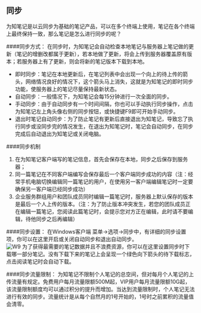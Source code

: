 ## 同步
为知笔记是以云同步为基础的笔记产品，可以在多个终端上使用，笔记在各个终端上最终保持一致，那么笔记是怎么进行同步的呢？

####同步方式：
在同步时，为知笔记会自动检查本地笔记与服务器上笔记做的更新（笔记的增删改都属于更新），若本地做了更新，将会上传到服务器覆盖原有版本；若服务器上有了更新，则会将新的笔记版本下载到本地。

- 即时同步：笔记在本地更新后，在笔记列表中会出现一个向上的待上传的箭头，网络情况良好的情况下，这个箭头马上消失，这就是为知笔记的即时同步功能，使服务器上的笔记尽量保持最新状态。
- 自动同步：一般情况下，为知笔记会每15分钟进行一次全面的同步。
- 手动同步：由于自动同步有一个时间间隔，你也可以手动执行同步操作，点击为知笔记左上角头像右侧的同步按钮，或快捷键F9即可开始手动同步。
- 退出时笔记自动同步：为了防止笔记有更新后直接退出为知笔记，导致忘了执行同步或没同步完的情况发生，在退出为知笔记时，笔记会自动同步，在同步完成后自动退出为知笔记或关闭电脑。



####同步机制

1. 在为知笔记客户端写的笔记信息，首先会保存在本地，同步之后保存到服务器；
2. 同一篇笔记在不同客户端编写会保存最后一个客户端同步成功的内容（注：经常手机电脑切换编辑同一篇笔记的用户，在使用另一客户端编辑笔记时一定要确保另一客户端已经同步成功）
3. 企业服务群组用户和团队成员同时编辑一篇笔记时，服务器上默认保存的版本是最后一个人上传的版本。（注：为了防止版本冲突发生，若您的团队成员正在编辑一篇笔记，您阅读此篇笔记时，会提示您对方正在编辑，此时请不要编辑，待他同步之后再编辑）

####同步设置：
在Windows客户端 菜单->选项->同步中，有详细的同步设置项，你可以在这里开启或关闭自动同步和退出自动同步。</br>![W9](W9.jpg)
为了获得最需要的笔记数据并且不浪费资源，你可以在这里设置同步时下载哪一部分笔记。没有下载下来的笔记上会呈现一个绿色向下箭头的待下载标志，点击阅读笔记时会自动下载。

####同步流量限制：
为知笔记不限制个人笔记的总空间，但对每月个人笔记的上传流量有规定。免费用户每月流量限额500M起，VIP用户每月流量限额10G起，该流量限制额度均可以通过积分的提升而增加。当达到流量限制时，个人笔记无法进行有效的同步。流量统计是从每个自然月的1号开始的，1号时之前累积的流量值会清零。
